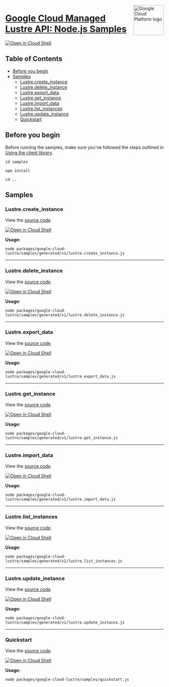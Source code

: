 [//]: # "This README.md file is auto-generated, all changes to this file will be lost."
[//]: # "To regenerate it, use `python -m synthtool`."
<img src="https://avatars2.githubusercontent.com/u/2810941?v=3&s=96" alt="Google Cloud Platform logo" title="Google Cloud Platform" align="right" height="96" width="96"/>

# [Google Cloud Managed Lustre API: Node.js Samples](https://github.com/googleapis/google-cloud-node)

[![Open in Cloud Shell][shell_img]][shell_link]



## Table of Contents

* [Before you begin](#before-you-begin)
* [Samples](#samples)
  * [Lustre.create_instance](#lustre.create_instance)
  * [Lustre.delete_instance](#lustre.delete_instance)
  * [Lustre.export_data](#lustre.export_data)
  * [Lustre.get_instance](#lustre.get_instance)
  * [Lustre.import_data](#lustre.import_data)
  * [Lustre.list_instances](#lustre.list_instances)
  * [Lustre.update_instance](#lustre.update_instance)
  * [Quickstart](#quickstart)

## Before you begin

Before running the samples, make sure you've followed the steps outlined in
[Using the client library](https://github.com/googleapis/google-cloud-node#using-the-client-library).

`cd samples`

`npm install`

`cd ..`

## Samples



### Lustre.create_instance

View the [source code](https://github.com/googleapis/google-cloud-node/blob/main/packages/google-cloud-lustre/samples/generated/v1/lustre.create_instance.js).

[![Open in Cloud Shell][shell_img]](https://console.cloud.google.com/cloudshell/open?git_repo=https://github.com/googleapis/google-cloud-node&page=editor&open_in_editor=packages/google-cloud-lustre/samples/generated/v1/lustre.create_instance.js,samples/README.md)

__Usage:__


`node packages/google-cloud-lustre/samples/generated/v1/lustre.create_instance.js`


-----




### Lustre.delete_instance

View the [source code](https://github.com/googleapis/google-cloud-node/blob/main/packages/google-cloud-lustre/samples/generated/v1/lustre.delete_instance.js).

[![Open in Cloud Shell][shell_img]](https://console.cloud.google.com/cloudshell/open?git_repo=https://github.com/googleapis/google-cloud-node&page=editor&open_in_editor=packages/google-cloud-lustre/samples/generated/v1/lustre.delete_instance.js,samples/README.md)

__Usage:__


`node packages/google-cloud-lustre/samples/generated/v1/lustre.delete_instance.js`


-----




### Lustre.export_data

View the [source code](https://github.com/googleapis/google-cloud-node/blob/main/packages/google-cloud-lustre/samples/generated/v1/lustre.export_data.js).

[![Open in Cloud Shell][shell_img]](https://console.cloud.google.com/cloudshell/open?git_repo=https://github.com/googleapis/google-cloud-node&page=editor&open_in_editor=packages/google-cloud-lustre/samples/generated/v1/lustre.export_data.js,samples/README.md)

__Usage:__


`node packages/google-cloud-lustre/samples/generated/v1/lustre.export_data.js`


-----




### Lustre.get_instance

View the [source code](https://github.com/googleapis/google-cloud-node/blob/main/packages/google-cloud-lustre/samples/generated/v1/lustre.get_instance.js).

[![Open in Cloud Shell][shell_img]](https://console.cloud.google.com/cloudshell/open?git_repo=https://github.com/googleapis/google-cloud-node&page=editor&open_in_editor=packages/google-cloud-lustre/samples/generated/v1/lustre.get_instance.js,samples/README.md)

__Usage:__


`node packages/google-cloud-lustre/samples/generated/v1/lustre.get_instance.js`


-----




### Lustre.import_data

View the [source code](https://github.com/googleapis/google-cloud-node/blob/main/packages/google-cloud-lustre/samples/generated/v1/lustre.import_data.js).

[![Open in Cloud Shell][shell_img]](https://console.cloud.google.com/cloudshell/open?git_repo=https://github.com/googleapis/google-cloud-node&page=editor&open_in_editor=packages/google-cloud-lustre/samples/generated/v1/lustre.import_data.js,samples/README.md)

__Usage:__


`node packages/google-cloud-lustre/samples/generated/v1/lustre.import_data.js`


-----




### Lustre.list_instances

View the [source code](https://github.com/googleapis/google-cloud-node/blob/main/packages/google-cloud-lustre/samples/generated/v1/lustre.list_instances.js).

[![Open in Cloud Shell][shell_img]](https://console.cloud.google.com/cloudshell/open?git_repo=https://github.com/googleapis/google-cloud-node&page=editor&open_in_editor=packages/google-cloud-lustre/samples/generated/v1/lustre.list_instances.js,samples/README.md)

__Usage:__


`node packages/google-cloud-lustre/samples/generated/v1/lustre.list_instances.js`


-----




### Lustre.update_instance

View the [source code](https://github.com/googleapis/google-cloud-node/blob/main/packages/google-cloud-lustre/samples/generated/v1/lustre.update_instance.js).

[![Open in Cloud Shell][shell_img]](https://console.cloud.google.com/cloudshell/open?git_repo=https://github.com/googleapis/google-cloud-node&page=editor&open_in_editor=packages/google-cloud-lustre/samples/generated/v1/lustre.update_instance.js,samples/README.md)

__Usage:__


`node packages/google-cloud-lustre/samples/generated/v1/lustre.update_instance.js`


-----




### Quickstart

View the [source code](https://github.com/googleapis/google-cloud-node/blob/main/packages/google-cloud-lustre/samples/quickstart.js).

[![Open in Cloud Shell][shell_img]](https://console.cloud.google.com/cloudshell/open?git_repo=https://github.com/googleapis/google-cloud-node&page=editor&open_in_editor=packages/google-cloud-lustre/samples/quickstart.js,samples/README.md)

__Usage:__


`node packages/google-cloud-lustre/samples/quickstart.js`






[shell_img]: https://gstatic.com/cloudssh/images/open-btn.png
[shell_link]: https://console.cloud.google.com/cloudshell/open?git_repo=https://github.com/googleapis/google-cloud-node&page=editor&open_in_editor=samples/README.md
[product-docs]: https://cloud.google.com/managed-lustre/docs

